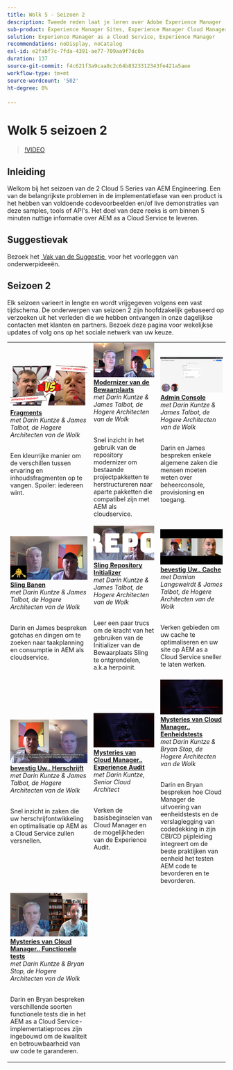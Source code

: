 ```yaml
---
title: Wolk 5 - Seizoen 2
description: Tweede reden laat je leren over Adobe Experience Manager (AEM) as a Cloud Service van de eigen deskundige engineers van de Adobe die het bouwen, en de deskundige diensten die het leveren.
sub-product: Experience Manager Sites, Experience Manager Cloud Manager, Experience Manager Assets
solution: Experience Manager as a Cloud Service, Experience Manager
recommendations: noDisplay, noCatalog
exl-id: e2fabf7c-7fda-4391-ae77-709aa9f7dc0a
duration: 137
source-git-commit: f4c621f3a9caa8c2c64b8323312343fe421a5aee
workflow-type: tm+mt
source-wordcount: '502'
ht-degree: 0%

---
```


# Wolk 5 seizoen 2

>[!VIDEO](https://video.tv.adobe.com/v/346567?quality=12&learn=on)

## Inleiding

Welkom bij het seizoen van de 2 Cloud 5 Series van AEM Engineering. Een van de belangrijkste problemen in de implementatiefase van een product is het hebben van voldoende codevoorbeelden en/of live demonstraties van deze samples, tools of API&#39;s. Het doel van deze reeks is om binnen 5 minuten nuttige informatie over AEM as a Cloud Service te leveren.

## Suggestievak

Bezoek het [&#x200B; Vak van de Suggestie &#x200B;](https://forms.office.com/r/74P5Xz4UH0) voor het voorleggen van onderwerpideeën.

## Seizoen 2

Elk seizoen varieert in lengte en wordt vrijgegeven volgens een vast tijdschema. De onderwerpen van seizoen 2 zijn hoofdzakelijk gebaseerd op verzoeken uit het verleden die we hebben ontvangen in onze dagelijkse contacten met klanten en partners. Bezoek deze pagina voor wekelijkse updates of volg ons op het sociale netwerk van uw keuze.

<table>
    <tr>
        <td>
            <a href="season-2/cloud5-experience-v-content-fragments.md">
                <img alt="Fragmenten" src="./imgs/s2/000-thumb.png"/>
            </a>
            <div>
                <a href="season-2/cloud5-experience-v-content-fragments.md"><strong> Fragments </strong></a>        
                <br/><em> met Darin Kuntze &amp; James Talbot, de Hogere Architecten van de Wolk </em>
            </div>
            <p>
                <br/>
                Een kleurrijke manier om de verschillen tussen ervaring en inhoudsfragmenten op te vangen. Spoiler: iedereen wint.
            </p>
        </td>   
         <td>
            <a href="season-2/cloud5-repo-modernizer.md">
                 <img alt="Repository Modernizer" src="./imgs/s2/001-thumb.png"/>
            </a>
            <div>
                <a href="season-2/cloud5-repo-modernizer.md"><strong> Modernizer van de Bewaarplaats </strong></a> 
               <br/><em> met Darin Kuntze &amp; James Talbot, de Hogere Architecten van de Wolk </em>
            </div>
            <p>
                <br/>
                Snel inzicht in het gebruik van de repository modernizer om bestaande projectpakketten te herstructureren naar aparte pakketten die compatibel zijn met AEM als cloudservice.
            </p>
         </td>
         <td>
            <a href="season-2/cloud5-admin-console.md">
                 <img alt="Admin Console" src="./imgs/s2/002-thumb.png"/>
            </a>
            <div>
                  <a href="season-2/cloud5-admin-console.md"><strong> Admin Console </strong></a>
               <br/><em> met Darin Kuntze &amp; James Talbot, de Hogere Architecten van de Wolk </em>
            </div>
            <p>
            <br/>
               Darin en James bespreken enkele algemene zaken die mensen moeten weten over beheerconsole, provisioning en toegang.
            </p>
         </td> 
  </tr>
  <tr>
         <td>
            <a href="season-2/cloud5-sling-job-scheduler.md">
                 <img alt="Verkooptaken" src="./imgs/s2/003-thumb.png"/>
            </a>
            <div>
                  <a href="season-2/cloud5-sling-job-scheduler.md"><strong> Sling Banen </strong></a>
               <br/><em> met Darin Kuntze &amp; James Talbot, de Hogere Architecten van de Wolk </em>
            </div>
            <p>
            <br/>
               Darin en James bespreken gotchas en dingen om te zoeken naar taakplanning en consumptie in AEM als cloudservice.
            </p>
         </td> 
         <td>
            <a href="season-2/cloud5-repoinit.md">
                 <img alt="Repo-initialisatie (punt opnieuw)" src="./imgs/s2/004-thumb.png"/>
            </a>
            <div>
                  <a href="season-2/cloud5-repoinit.md"><strong> Sling Repository Initializer </strong></a>
               <br/><em> met Darin Kuntze &amp; James Talbot, de Hogere Architecten van de Wolk </em>
            </div>
            <p>
            <br/>
              Leer een paar trucs om de kracht van het gebruiken van de Initializer van de Bewaarplaats Sling te ontgrendelen, a.k.a herpoinit.
            </p>
         </td>   
     <td>
            <a href="season-2/cloud5-fix-your-cache.md">
               <img alt="Cache corrigeren" src="./imgs/s2/005-thumb.png"/>
            </a>
      <div>
         <a href="season-2/cloud5-fix-your-cache.md"><strong> bevestig Uw.. Cache </strong></a>
         <br/><em> met Damian Langsweirdt &amp; James Talbot, de Hogere Architecten van de Wolk </em>
      </div>
      <p>
         <br/>
             Verken gebieden om uw cache te optimaliseren en uw site op AEM as a Cloud Service sneller te laten werken.
      </p>
   </td> 
  </tr>
<tr>
   <td>
           <a href="season-2/cloud5-fix-your-rewrites.md">
               <img alt="Uw bestand herstellen...opnieuw schrijven" src="./imgs/s2/006-thumb.png"/>
            </a>
      <div>
            <a href="season-2/cloud5-fix-your-rewrites.md"><strong> bevestig Uw.. Herschrijft </strong></a>
         <br/><em> met Darin Kuntze &amp; James Talbot, de Hogere Architecten van de Wolk </em>
      </div>
      <p>
        <br/>
         Snel inzicht in zaken die uw herschrijfontwikkeling en optimalisatie op AEM as a Cloud Service zullen versnellen.
      </p>
     </td>   
     <td>
            <a href="season-2/cloud5-mocm-experience-audit.md">
               <img alt="Mysteries van Cloud Manager... Experience Audit" src="./imgs/s2/007-thumb.png"/>
               </a>
      <div>
            <a href="season-2/cloud5-mocm-experience-audit.md"><strong> Mysteries van Cloud Manager.. Experience Audit </strong></a>
         <br/><em> met Darin Kuntze, Senior Cloud Architect </em>
      </div>
      <p>
        <br/>
        Verken de basisbeginselen van Cloud Manager en de mogelijkheden van de Experience Audit.
      </p>
   </td>
     <td>
            <a href="season-2/cloud5-mocm-unit-tests.md">
               <img alt="Mysteries van Cloud Manager... Eenheidstests" src="./imgs/s2/008-thumb.png"/>
            </a>
      <div>
            <a href="season-2/cloud5-mocm-unit-tests.md"><strong> Mysteries van Cloud Manager.. Eenheidstests </strong></a>
         <br/><em> met Darin Kuntze &amp; Bryan Stop, de Hogere Architecten van de Wolk </em>
      </div>
      <p>
        <br/>
        Darin en Bryan bespreken hoe Cloud Manager de uitvoering van eenheidstests en de verslaglegging van codedekking in zijn CBI/CD pijpleiding integreert om de beste praktijken van eenheid het testen AEM code te bevorderen en te bevorderen.
      </p>
   </td> 
  </tr>
    <tr>
        <td>
               <a href="season-2/cloud5-mocm-functional-tests.md">
                   <img alt="Mysteries van Cloud Manager... Functionele tests" src="./imgs/s2/009-thumb.png"/>
               </a>
            <div>
                <a href="season-2/cloud5-mocm-functional-tests.md"><strong> Mysteries van Cloud Manager.. Functionele tests </strong><br/></a>        
                <em> met Darin Kuntze &amp; Bryan Stop, de Hogere Architecten van de Wolk </em>
            </div>
            <p><br/>
                Darin en Bryan bespreken verschillende soorten functionele tests die in het AEM as a Cloud Service-implementatieproces zijn ingebouwd om de kwaliteit en betrouwbaarheid van uw code te garanderen.
            </p>
        </td>
        <td></td>
        <td></td>
    </tr>
</table>
